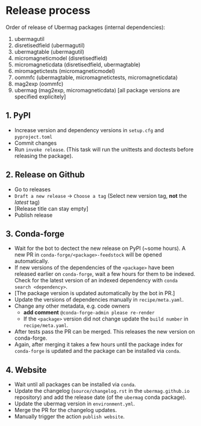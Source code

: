 # Release process

Order of release of Ubermag packages (internal dependencies):

1. ubermagutil
2. disretisedfield (ubermagutil)
3. ubermagtable (ubermagutil)
4. micromagneticmodel (disretisedfield)
5. micromagneticdata (disretisedfield, ubermagtable)
6. miromagetictests (micromagneticmodel)
7. oommfc (ubermagtable, micromagnetictests, micromagneticdata)
8. mag2exp (oommfc)
9. ubermag (mag2exp, micromagneticdata) [all package versions are specified
   explicitely]

## 1. PyPI

- Increase version and dependency versions in `setup.cfg` and `pyproject.toml`
- Commit changes
- Run `invoke release`. (This task will run the unittests and doctests before
  releasing the package).

## 2. Release on Github

- Go to releases
- `Draft a new release` -> `Choose a tag` (Select new version tag, **not** the
  *latest* tag)
- [Release title can stay empty]
- Publish release

## 3. Conda-forge

- Wait for the bot to dectect the new release on PyPI (~some hours). A new PR in
  `conda-forge/<package>-feedstock` will be opened automatically.
- If new versions of the dependencies of the `<package>` have been released
  earlier on `conda-forge`, wait a few hours for them to be indexed. Check for the
  latest version of an indexed dependency with `conda search <dependency>`.
- [The package version is updated automatically by the bot in PR.]
- Update the versions of dependencies manually in `recipe/meta.yaml`.
- Change any other metadata, e.g. code owners
  - **add comment** `@conda-forge-admin please re-render`
  - If the `<package>` version did not change update the `build number` in
    `recipe/meta.yaml`.
- After tests pass the PR can be merged. This releases the new version on
  conda-forge.
- Again, after merging it takes a few hours until the package index
  for `conda-forge` is updated and the package can be installed via `conda`.

## 4. Website

- Wait until all packages can be installed via `conda`.
- Update the changelog (`source/changelog.rst` in the `ubermag.github.io`
  repository) and add the release date (of the `ubermag` conda package).
- Update the ubermag version in `environment.yml`.
- Merge the PR for the changelog updates.
- Manually trigger the action `publish website`.
